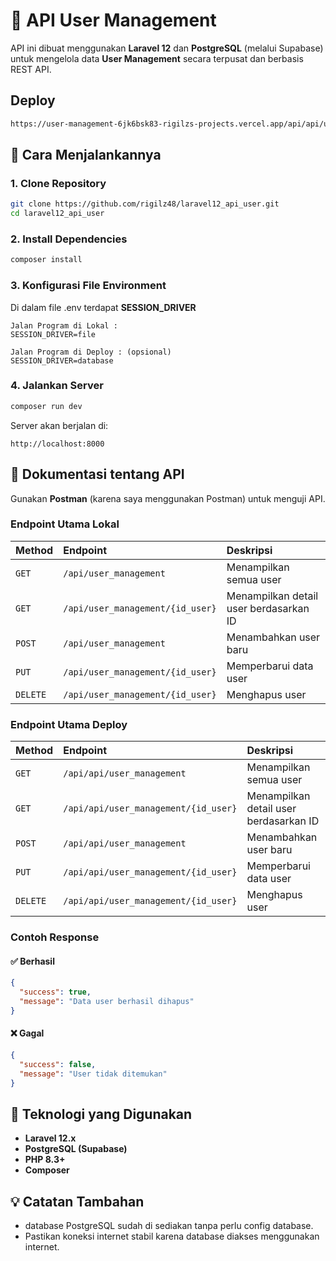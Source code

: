 # 🧩 API User Management

API ini dibuat menggunakan **Laravel 12** dan **PostgreSQL** (melalui Supabase) untuk mengelola data **User Management** secara terpusat dan berbasis REST API.

## Deploy

```bash
https://user-management-6jk6bsk83-rigilzs-projects.vercel.app/api/api/user_management

```

## 🚀 Cara Menjalankannya

### 1. Clone Repository

```bash
git clone https://github.com/rigilz48/laravel12_api_user.git
cd laravel12_api_user

```

### 2. Install Dependencies

```bash
composer install
```

### 3. Konfigurasi File Environment

Di dalam file .env terdapat **SESSION_DRIVER**

```
Jalan Program di Lokal :
SESSION_DRIVER=file

Jalan Program di Deploy : (opsional)
SESSION_DRIVER=database

```

### 4. Jalankan Server

```bash
composer run dev
```

Server akan berjalan di:

```
http://localhost:8000
```

## 📘 Dokumentasi tentang API

Gunakan **Postman** (karena saya menggunakan Postman) untuk menguji API.

### Endpoint Utama Lokal

| Method   | Endpoint                         | Deskripsi                              |
| :------- | :------------------------------- | :------------------------------------- |
| `GET`    | `/api/user_management`           | Menampilkan semua user                 |
| `GET`    | `/api/user_management/{id_user}` | Menampilkan detail user berdasarkan ID |
| `POST`   | `/api/user_management`           | Menambahkan user baru                  |
| `PUT`    | `/api/user_management/{id_user}` | Memperbarui data user                  |
| `DELETE` | `/api/user_management/{id_user}` | Menghapus user                         |

### Endpoint Utama Deploy

| Method   | Endpoint                             | Deskripsi                              |
| :------- | :----------------------------------- | :------------------------------------- |
| `GET`    | `/api/api/user_management`           | Menampilkan semua user                 |
| `GET`    | `/api/api/user_management/{id_user}` | Menampilkan detail user berdasarkan ID |
| `POST`   | `/api/api/user_management`           | Menambahkan user baru                  |
| `PUT`    | `/api/api/user_management/{id_user}` | Memperbarui data user                  |
| `DELETE` | `/api/api/user_management/{id_user}` | Menghapus user                         |

### Contoh Response

#### ✅ Berhasil

```json
{
  "success": true,
  "message": "Data user berhasil dihapus"
}
```

#### ❌ Gagal

```json
{
  "success": false,
  "message": "User tidak ditemukan"
}
```

## 🧱 Teknologi yang Digunakan

- **Laravel 12.x**
- **PostgreSQL (Supabase)**
- **PHP 8.3+**
- **Composer**

## 💡 Catatan Tambahan

- database PostgreSQL sudah di sediakan tanpa perlu config database.
- Pastikan koneksi internet stabil karena database diakses menggunakan internet.

